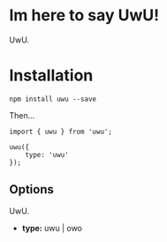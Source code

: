 # Im here to say UwU! 

UwU.

# Installation

`npm install uwu --save`

Then...

```
import { uwu } from 'uwu';

uwu({
    type: 'uwu'
});
```

## Options

UwU.

* **type:** uwu | owo
